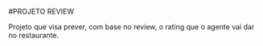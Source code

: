 #PROJETO REVIEW

Projeto que visa prever, com base no review, o rating que o agente vai dar no restaurante.
